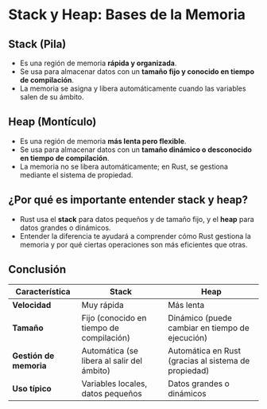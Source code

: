 # Stack y Heap: Bases de la Memoria

## **Stack (Pila)**

- Es una región de memoria **rápida y organizada**.
- Se usa para almacenar datos con un **tamaño fijo y conocido en tiempo de compilación**.
- La memoria se asigna y libera automáticamente cuando las variables salen de su ámbito.

## **Heap (Montículo)**

- Es una región de memoria **más lenta pero flexible**.
- Se usa para almacenar datos con un **tamaño dinámico o desconocido en tiempo de compilación**.
- La memoria no se libera automáticamente; en Rust, se gestiona mediante el sistema de propiedad.

## **¿Por qué es importante entender stack y heap?**

- Rust usa el **stack** para datos pequeños y de tamaño fijo, y el **heap** para datos grandes o dinámicos.
- Entender la diferencia te ayudará a comprender cómo Rust gestiona la memoria y por qué ciertas operaciones son más eficientes que otras.

## **Conclusión**

| **Característica**     | **Stack**                                  | **Heap**                                             |
| ---------------------- | ------------------------------------------ | ---------------------------------------------------- |
| **Velocidad**          | Muy rápida                                 | Más lenta                                            |
| **Tamaño**             | Fijo (conocido en tiempo de compilación)   | Dinámico (puede cambiar en tiempo de ejecución)      |
| **Gestión de memoria** | Automática (se libera al salir del ámbito) | Automática en Rust (gracias al sistema de propiedad) |
| **Uso típico**         | Variables locales, datos pequeños          | Datos grandes o dinámicos                            |
